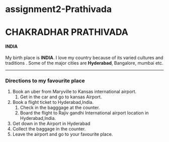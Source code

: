 # assignment2-Prathivada
# CHAKRADHAR PRATHIVADA
#### INDIA
My birth place is **INDIA**. I love my country because of its varied cultures and traditions . Some of the major cities are **Hyderabad**, Bangalore, mumbai etc.
***

### Directions to my favourite place

1. Book an uber from Maryville to Kansas international airport.
   1. Get in the car and go to kansas Airport.
2. Book a flight ticket to Hyderabad,India.
   1. Check in the bagggage at the counter.
   2. Board the flight to Rajiv gandhi International airport location in Hyderabad,India.
3.  Get down in the Airport in Hyderabad
   1. Collect the baggage in the counter.
   2. Leave the airport and go to your favourite place.
